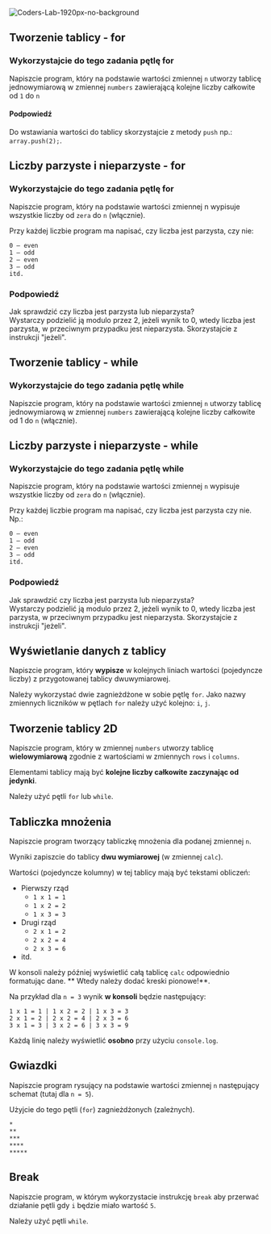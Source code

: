 ![Coders-Lab-1920px-no-background](https://user-images.githubusercontent.com/152855/73064373-5ed69780-3ea1-11ea-8a71-3d370a5e7dd8.png)



## Tworzenie tablicy - for

### Wykorzystajcie do tego zadania pętlę for

Napiszcie program, który na podstawie wartości zmiennej `n` utworzy tablicę jednowymiarową w zmiennej `numbers` zawierającą kolejne liczby całkowite od `1` do `n`

#### Podpowiedź
Do wstawiania wartości do tablicy skorzystajcie z metody `push` np.: `array.push(2);`.



## Liczby parzyste i nieparzyste - for
### Wykorzystajcie do tego zadania pętlę for

Napiszcie program, który na podstawie wartości zmiennej n wypisuje wszystkie liczby od `zera` do `n` (włącznie).
 
Przy każdej liczbie program ma napisać, czy liczba jest parzysta, czy nie:

```
0 – even
1 – odd
2 – even
3 – odd
itd.
```
   
   
### Podpowiedź

Jak sprawdzić czy liczba jest parzysta lub nieparzysta?  
Wystarczy podzielić ją modulo przez 2, jeżeli wynik to 0, wtedy liczba jest parzysta, w przeciwnym przypadku jest nieparzysta. Skorzystajcie z instrukcji "jeżeli".



## Tworzenie tablicy - while

### Wykorzystajcie do tego zadania pętlę while

Napiszcie program, który na podstawie wartości zmiennej `n` utworzy tablicę jednowymiarową w zmiennej `numbers` zawierającą kolejne liczby całkowite od 1 do `n` (włącznie).



## Liczby parzyste i nieparzyste - while

### Wykorzystajcie do tego zadania pętlę while

Napiszcie program, który na podstawie wartości zmiennej `n` wypisuje wszystkie liczby od `zera` do `n` (włącznie).
 
Przy każdej liczbie program ma napisać, czy liczba jest parzysta czy nie. Np.:

```
0 – even
1 – odd
2 – even
3 – odd
itd.
```
   
   
### Podpowiedź

Jak sprawdzić czy liczba jest parzysta lub nieparzysta?  
Wystarczy podzielić ją modulo przez 2, jeżeli wynik to 0, wtedy liczba jest parzysta, w przeciwnym przypadku jest nieparzysta. Skorzystajcie z instrukcji "jeżeli".



## Wyświetlanie danych z tablicy

Napiszcie program, który **wypisze** w kolejnych liniach wartości (pojedyncze liczby) z przygotowanej tablicy dwuwymiarowej.

Należy wykorzystać dwie zagnieżdżone w sobie pętlę `for`.
Jako nazwy zmiennych liczników w pętlach `for` należy użyć kolejno: `i`, `j`.

## Tworzenie tablicy 2D

Napiszcie program, który w zmiennej `numbers` utworzy tablicę **wielowymiarową** zgodnie z wartościami w zmiennych `rows` i `columns`.

Elementami tablicy mają być **kolejne liczby całkowite zaczynając od jedynki**.

Należy użyć pętli `for` lub `while`.


## Tabliczka mnożenia

Napiszcie program tworzący tabliczkę mnożenia dla podanej zmiennej `n`.
 
Wyniki zapiszcie do tablicy **dwu wymiarowej** (w zmiennej `calc`).

Wartości (pojedyncze kolumny) w tej tablicy mają być tekstami obliczeń:

- Pierwszy rząd
    - `1 x 1 = 1`
    - `1 x 2 = 2`
    - `1 x 3 = 3`
- Drugi rząd
    - `2 x 1 = 2`
    - `2 x 2 = 4`
    - `2 x 3 = 6`
- itd.
 

W konsoli należy później wyświetlić całą tablicę `calc` odpowiednio formatując dane. ** Wtedy należy dodać kreski pionowe!**.

Na przykład dla `n = 3` wynik **w konsoli** będzie następujący:
```
1 x 1 = 1 | 1 x 2 = 2 | 1 x 3 = 3
2 x 1 = 2 | 2 x 2 = 4 | 2 x 3 = 6
3 x 1 = 3 | 3 x 2 = 6 | 3 x 3 = 9
```

Każdą linię należy wyświetlić **osobno** przy użyciu `console.log`.

## Gwiazdki

Napiszcie program rysujący na podstawie wartości zmiennej `n` następujący schemat (tutaj dla `n = 5`).

Użyjcie do tego pętli (`for`) zagnieżdżonych (zależnych).

```
*
**
***
****
*****
```



## Break

Napiszcie program, w którym wykorzystacie instrukcję `break` aby przerwać działanie pętli gdy `i` będzie miało wartość `5`.

Należy użyć pętli `while`.